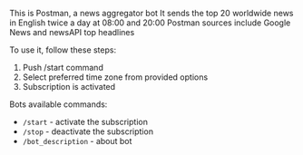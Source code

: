 This is Postman, a news aggregator bot
It sends the top 20 worldwide news in English twice a day at 08:00 and 20:00
Postman sources include Google News and newsAPI top headlines

To use it, follow these steps:
1. Push /start command
2. Select preferred time zone from provided options
3. Subscription is activated

Bots available commands:
* `/start` - activate the subscription
* `/stop` - deactivate the subscription
* `/bot_description` - about bot